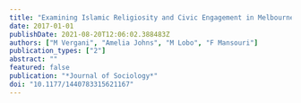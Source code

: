 ```yaml
---
title: "Examining Islamic Religiosity and Civic Engagement in Melbourne"
date: 2017-01-01
publishDate: 2021-08-20T12:06:02.388483Z
authors: ["M Vergani", "Amelia Johns", "M Lobo", "F Mansouri"]
publication_types: ["2"]
abstract: ""
featured: false
publication: "*Journal of Sociology*"
doi: "10.1177/1440783315621167"
---
```


